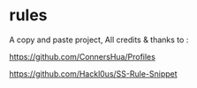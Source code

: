 # rules

A copy and paste project, All credits & thanks to :

https://github.com/ConnersHua/Profiles

https://github.com/Hackl0us/SS-Rule-Snippet
